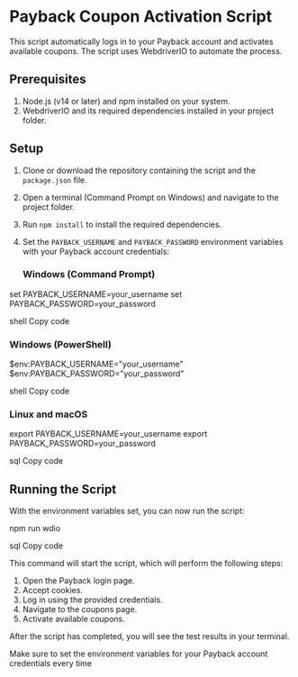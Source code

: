
# Payback Coupon Activation Script

This script automatically logs in to your Payback account and activates available coupons. The script uses WebdriverIO to automate the process.

## Prerequisites

1. Node.js (v14 or later) and npm installed on your system.
2. WebdriverIO and its required dependencies installed in your project folder.

## Setup

1. Clone or download the repository containing the script and the `package.json` file.
2. Open a terminal (Command Prompt on Windows) and navigate to the project folder.
3. Run `npm install` to install the required dependencies.
4. Set the `PAYBACK_USERNAME` and `PAYBACK_PASSWORD` environment variables with your Payback account credentials:

   ### Windows (Command Prompt)
   
set PAYBACK_USERNAME=your_username
set PAYBACK_PASSWORD=your_password

shell
Copy code

### Windows (PowerShell)

$env:PAYBACK_USERNAME="your_username"
$env:PAYBACK_PASSWORD="your_password"

shell
Copy code

### Linux and macOS

export PAYBACK_USERNAME=your_username
export PAYBACK_PASSWORD=your_password

sql
Copy code

## Running the Script

With the environment variables set, you can now run the script:

npm run wdio

sql
Copy code

This command will start the script, which will perform the following steps:

1. Open the Payback login page.
2. Accept cookies.
3. Log in using the provided credentials.
4. Navigate to the coupons page.
5. Activate available coupons.

After the script has completed, you will see the test results in your terminal.

Make sure to set the environment variables for your Payback account credentials every time